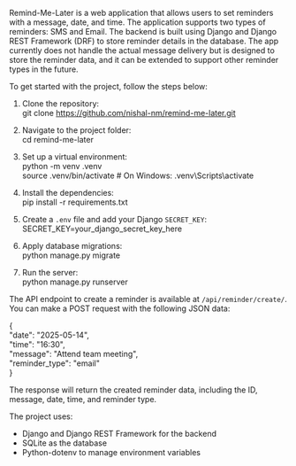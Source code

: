 Remind-Me-Later is a web application that allows users to set reminders with a message, date, and time. The application supports two types of reminders: SMS and Email. The backend is built using Django and Django REST Framework (DRF) to store reminder details in the database. The app currently does not handle the actual message delivery but is designed to store the reminder data, and it can be extended to support other reminder types in the future.

To get started with the project, follow the steps below:

1. Clone the repository:  
   git clone https://github.com/nishal-nm/remind-me-later.git

2. Navigate to the project folder:  
   cd remind-me-later

3. Set up a virtual environment:  
   python -m venv .venv  
   source .venv/bin/activate # On Windows: .venv\Scripts\activate

4. Install the dependencies:  
   pip install -r requirements.txt

5. Create a `.env` file and add your Django `SECRET_KEY`:  
   SECRET_KEY=your_django_secret_key_here

6. Apply database migrations:  
   python manage.py migrate

7. Run the server:  
   python manage.py runserver

The API endpoint to create a reminder is available at `/api/reminder/create/`. You can make a POST request with the following JSON data:

{  
 "date": "2025-05-14",  
 "time": "16:30",  
 "message": "Attend team meeting",  
 "reminder_type": "email"  
}

The response will return the created reminder data, including the ID, message, date, time, and reminder type.

The project uses:

- Django and Django REST Framework for the backend
- SQLite as the database
- Python-dotenv to manage environment variables
